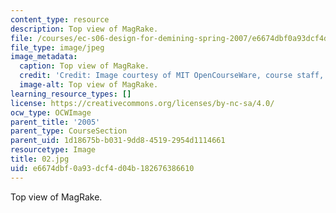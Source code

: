 ```yaml
---
content_type: resource
description: Top view of MagRake.
file: /courses/ec-s06-design-for-demining-spring-2007/e6674dbf0a93dcf4d04b182676386610_02.jpg
file_type: image/jpeg
image_metadata:
  caption: Top view of MagRake.
  credit: 'Credit: Image courtesy of MIT OpenCourseWare, course staff, and students.'
  image-alt: Top view of MagRake.
learning_resource_types: []
license: https://creativecommons.org/licenses/by-nc-sa/4.0/
ocw_type: OCWImage
parent_title: '2005'
parent_type: CourseSection
parent_uid: 1d18675b-b031-9dd8-4519-2954d1114661
resourcetype: Image
title: 02.jpg
uid: e6674dbf-0a93-dcf4-d04b-182676386610
---
```

Top view of MagRake.